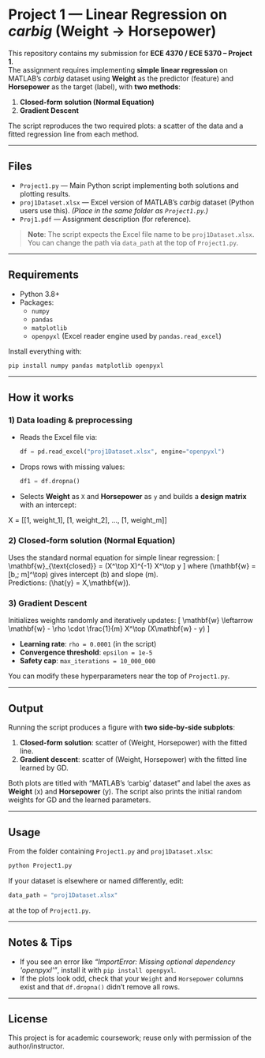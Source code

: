 # Project 1 — Linear Regression on *carbig* (Weight → Horsepower)

This repository contains my submission for **ECE 4370 / ECE 5370 – Project 1**.  
The assignment requires implementing **simple linear regression** on MATLAB’s *carbig* dataset using **Weight** as the predictor (feature) and **Horsepower** as the target (label), with **two methods**:

1) **Closed‑form solution (Normal Equation)**  
2) **Gradient Descent**

The script reproduces the two required plots: a scatter of the data and a fitted regression line from each method.

---

## Files
- `Project1.py` — Main Python script implementing both solutions and plotting results.  
- `proj1Dataset.xlsx` — Excel version of MATLAB’s *carbig* dataset (Python users use this). *(Place in the same folder as `Project1.py`.)*
- `Proj1.pdf` — Assignment description (for reference).

> **Note**: The script expects the Excel file name to be `proj1Dataset.xlsx`. You can change the path via `data_path` at the top of `Project1.py`.

---

## Requirements
- Python 3.8+
- Packages:
  - `numpy`
  - `pandas`
  - `matplotlib`
  - `openpyxl` (Excel reader engine used by `pandas.read_excel`)

Install everything with:
```bash
pip install numpy pandas matplotlib openpyxl
```

---

## How it works

### 1) Data loading & preprocessing
- Reads the Excel file via:
  ```python
  df = pd.read_excel("proj1Dataset.xlsx", engine="openpyxl")
  ```
- Drops rows with missing values:
  ```python
  df1 = df.dropna()
  ```
- Selects **Weight** as `X` and **Horsepower** as `y` and builds a **design matrix** with an intercept:
  
X = [[1, weight_1], [1, weight_2], ..., [1, weight_m]]


### 2) Closed‑form solution (Normal Equation)
Uses the standard normal equation for simple linear regression:
\[
\mathbf{w}_{\text{closed}} = (X^\top X)^{-1} X^\top y
\]
where \(\mathbf{w} = [b,\; m]^\top\) gives intercept \(b\) and slope \(m\).  
Predictions: \(\hat{y} = X\,\mathbf{w}\).

### 3) Gradient Descent
Initializes weights randomly and iteratively updates:
\[
\mathbf{w} \leftarrow \mathbf{w} - \rho \cdot \frac{1}{m} X^\top (X\mathbf{w} - y)
\]
- **Learning rate**: `rho = 0.0001` (in the script)  
- **Convergence threshold**: `epsilon = 1e-5`  
- **Safety cap**: `max_iterations = 10_000_000`

You can modify these hyperparameters near the top of `Project1.py`.

---

## Output
Running the script produces a figure with **two side‑by‑side subplots**:

1) **Closed‑form solution**: scatter of (Weight, Horsepower) with the fitted line.  
2) **Gradient descent**: scatter of (Weight, Horsepower) with the fitted line learned by GD.

Both plots are titled with “MATLAB’s ‘carbig’ dataset” and label the axes as **Weight** (x) and **Horsepower** (y). The script also prints the initial random weights for GD and the learned parameters.

---

## Usage
From the folder containing `Project1.py` and `proj1Dataset.xlsx`:
```bash
python Project1.py
```

If your dataset is elsewhere or named differently, edit:
```python
data_path = "proj1Dataset.xlsx"
```
at the top of `Project1.py`.

---

## Notes & Tips
- If you see an error like *“ImportError: Missing optional dependency 'openpyxl'”*, install it with `pip install openpyxl`.
- If the plots look odd, check that your `Weight` and `Horsepower` columns exist and that `df.dropna()` didn’t remove all rows.
---

## License
This project is for academic coursework; reuse only with permission of the author/instructor.
